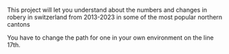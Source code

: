This project will let you understand about the numbers and changes in robery in switzerland from 2013-2023 in some of the most popular northern cantons

You have to change the path for one in your own environment on the line 17th. 
